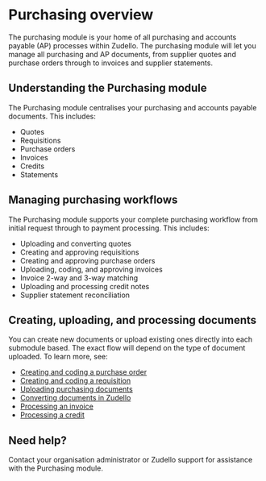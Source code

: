 # Purchasing overview

The purchasing module is your home of all purchasing and accounts payable (AP) processes within Zudello. The purchasing module will let you manage all purchasing and AP documents, from supplier quotes  and purchase orders through to invoices and supplier statements. 

## Understanding the Purchasing module

The Purchasing module centralises your purchasing and accounts payable documents. This includes:

- Quotes
- Requisitions
- Purchase orders
- Invoices
- Credits
- Statements

## Managing purchasing workflows

The Purchasing module supports your complete purchasing workflow from initial request through to payment processing. This includes:

- Uploading and converting quotes
- Creating and approving requisitions
- Creating and approving purchase orders
- Uploading, coding, and approving invoices
- Invoice 2-way and 3-way matching
- Uploading and processing credit notes
- Supplier statement reconciliation

## Creating, uploading, and processing documents

You can create new documents or upload existing ones directly into each submodule based. The exact flow will depend on the type of document uploaded. To learn more, see:

- [Creating and coding a purchase order](Creating%20and%20coding%20a%20purchase%20order.md)
- [Creating and coding a requisition](Creating%20and%20coding%20a%20requisition.md)
- [Uploading purchasing documents](Uploading%20purchasing%20documents.md)
- [Converting documents in Zudello](../document-management/Converting%20documents%20in%20Zudello.md)
- [Processing an invoice](Processing%20an%20invoice.md)
- [Processing a credit](Processing%20a%20credit.md)
<!-- - Two-way matching
- Three-way matching -->

## Need help?

Contact your organisation administrator or Zudello support for assistance with the Purchasing module.